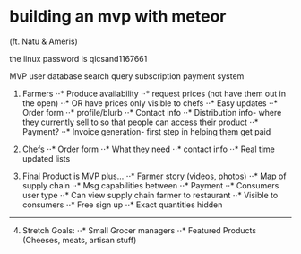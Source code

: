 # building an mvp with meteor
(ft. Natu & Ameris)

the linux password is qicsand1167661



MVP
  user database
  search query
  subscription payment system
  
  1. Farmers
    ⋅⋅* Produce availability
    ⋅⋅* request prices (not have them out in the open)
    ⋅⋅* OR have prices only visible to chefs
    ⋅⋅* Easy updates
    ⋅⋅* Order form
    ⋅⋅* profile/blurb
    ⋅⋅* Contact info
    ⋅⋅* Distribution info- where they currently sell to so that people can access their product
    ⋅⋅* Payment?
    ⋅⋅* Invoice generation- first step in helping them get paid
  
  2. Chefs
    ⋅⋅* Order form
    ⋅⋅* What they need
    ⋅⋅* contact info
    ⋅⋅* Real time updated lists
  
  
  3. Final Product is MVP plus…
    ⋅⋅* Farmer story (videos, photos)
    ⋅⋅* Map of supply chain
    ⋅⋅* Msg capabilities between 
    ⋅⋅* Payment
    ⋅⋅* Consumers user type
    ⋅⋅* Can view supply chain farmer to restaurant
    ⋅⋅* Visible to consumers
    ⋅⋅* Free sign up
    ⋅⋅* Exact quantities hidden
  
  ----
  
  4. Stretch Goals:
    ⋅⋅* Small Grocer managers
    ⋅⋅* Featured Products (Cheeses, meats, artisan stuff)
  
